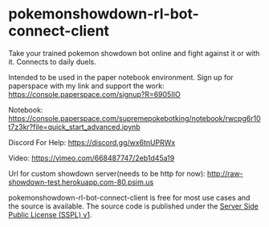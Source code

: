 # pokemonshowdown-rl-bot-connect-client
Take your trained pokemon showdown bot online and fight against it or with it. Connects to daily duels.

Intended to be used in the paper notebook environment.
Sign up for paperspace with my link and support the work:
https://console.paperspace.com/signup?R=6905IIO

Notebook:
https://console.paperspace.com/supremepokebotking/notebook/rwcpg6r10t7z3kr?file=quick_start_advanced.ipynb

Discord For Help:
https://discord.gg/wx6tnUPRWx

Video:
https://vimeo.com/668487747/2eb1d45a19

Url for custom showdown server(needs to be http for now):
http://raw-showdown-test.herokuapp.com-80.psim.us

pokemonshowdown-rl-bot-connect-client is free for most use cases and the source is available. The source code is published
under the [Server Side Public License (SSPL) v1](LICENSE.txt).
